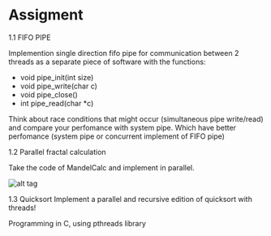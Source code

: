 # Assigment 

1.1 FIFO PIPE

Implemention single direction fifo pipe for communication between 2 threads as a separate piece of software with the functions:
- void pipe_init(int size)
- void pipe_write(char c)
- void pipe_close()
- int pipe_read(char *c)

Think about race conditions that might occur (simultaneous pipe write/read) and compare your perfomance with system pipe.
Which have better perfomance (system pipe or concurrent implement of FIFO pipe)

1.2 Parallel fractal calculation

Take the code of MandelCalc and implement in parallel.

![alt tag](http://i.imgur.com/bHYZEFO.png)

1.3 Quicksort
Implement a parallel and recursive edition of quicksort with threads!

Programming in C, using pthreads library
